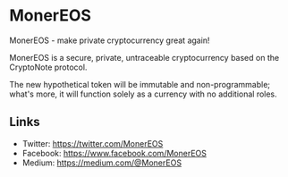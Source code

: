 # MonerEOS

MonerEOS - make private cryptocurrency great again!

MonerEOS is a secure, private, untraceable cryptocurrency based on the CryptoNote protocol.

The new hypothetical token will be immutable and non-programmable; what's more, it will function solely as a currency with no additional roles.

## Links

* Twitter: https://twitter.com/MonerEOS
* Facebook: https://www.facebook.com/MonerEOS
* Medium: https://medium.com/@MonerEOS
